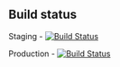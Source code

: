 ## Build status
Staging - [![Build Status](https://semaphoreci.com/api/v1/roymoran/innvoy-web/branches/development/shields_badge.svg)](https://semaphoreci.com/roymoran/innvoy-web)

Production - [![Build Status](https://semaphoreci.com/api/v1/roymoran/innvoy-web/branches/master/shields_badge.svg)](https://semaphoreci.com/roymoran/innvoy-web)